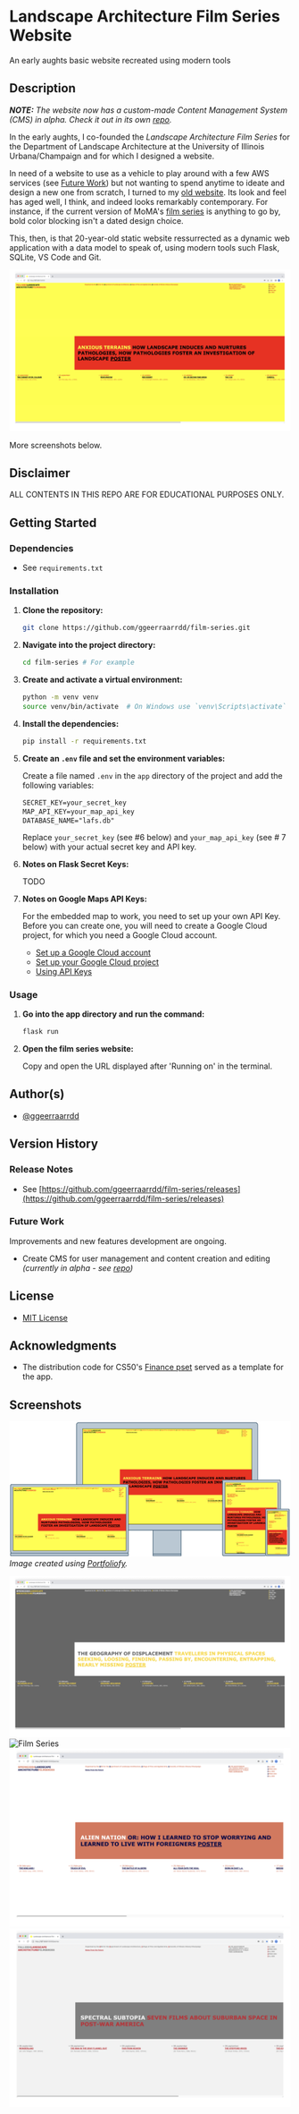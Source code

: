 # Landscape Architecture Film Series Website

An early aughts basic website recreated using modern tools

## Description

_**NOTE:** The website now has a custom-made Content Management System (CMS) in alpha. Check it out in its own [repo](https://github.com/ggeerraarrdd/lafs-cms)._

In the early aughts, I co-founded the _Landscape Architecture Film Series_ for the Department of Landscape Architecture at the University of Illinois Urbana/Champaign and for which I designed a website.

In need of a website to use as a vehicle to play around with a few AWS services (see [Future Work](#future-work)) but not wanting to spend anytime to ideate and design a new one from scratch, I turned to my [old website](https://web.archive.org/web/20040827234527/http://www.rehearsal.uiuc.edu/projects/filmseries/). Its look and feel has aged well, I think, and indeed looks remarkably contemporary. For instance, if the current version of MoMA's [film series](https://www.moma.org/calendar/film/) is anything to go by, bold color blocking isn't a dated design choice.

This, then, is that 20-year-old static website ressurrected as a dynamic web application with a data model to speak of, using modern tools such Flask, SQLite, VS Code and Git.

![Film Series](/docs/images/film-series1_2.jpg "Landscape Architecture Film Series")

More screenshots below.

## Disclaimer

ALL CONTENTS IN THIS REPO ARE FOR EDUCATIONAL PURPOSES ONLY.

## Getting Started

### Dependencies

* See `requirements.txt`

### Installation

1. **Clone the repository:**

    ```bash
    git clone https://github.com/ggeerraarrdd/film-series.git
    ```

2. **Navigate into the project directory:**

    ```bash
    cd film-series # For example
    ```

3. **Create and activate a virtual environment:**

    ```bash
    python -m venv venv
    source venv/bin/activate  # On Windows use `venv\Scripts\activate`
    ```

4. **Install the dependencies:**

    ```bash
    pip install -r requirements.txt
    ```

5. **Create an `.env` file and set the environment variables:**

    Create a file named `.env` in the `app` directory of the project and add the following variables:

    ```properties
    SECRET_KEY=your_secret_key
    MAP_API_KEY=your_map_api_key
    DATABASE_NAME="lafs.db"
    ```

    Replace `your_secret_key` (see #6 below) and `your_map_api_key` (see # 7 below) with your actual secret key and API key.

6. **Notes on Flask Secret Keys:**

    TODO

7. **Notes on Google Maps API Keys:**

    For the embedded map to work, you need to set up your own API Key. Before you can create one, you will need to create a Google Cloud project, for which you need a Google Cloud account.

    * [Set up a Google Cloud account](https://cloud.google.com)
    * [Set up your Google Cloud project](https://developers.google.com/maps/documentation/javascript/cloud-setup)
    * [Using API Keys](https://developers.google.com/maps/documentation/javascript/get-api-key)

### Usage

1. **Go into the app directory and run the command:**

    ```bash
    flask run
    ```

2. **Open the film series website:**

    Copy and open the URL displayed after 'Running on' in the terminal.

## Author(s)

* [@ggeerraarrdd](https://github.com/ggeerraarrdd/)

## Version History

### Release Notes

* See [https://github.com/ggeerraarrdd/film-series/releases](https://github.com/ggeerraarrdd/film-series/releases)

### Future Work

Improvements and new features development are ongoing.

* Create CMS for user management and content creation and editing _(currently in alpha - see [repo](https://github.com/ggeerraarrdd/lafs-cms))_

## License

* [MIT License](https://github.com/ggeerraarrdd/film-series/blob/main/LICENSE)

## Acknowledgments

* The distribution code for CS50's [Finance pset](https://cs50.harvard.edu/x/2023/psets/9/finance/) served as a template for the app.

## Screenshots

![Film Series](/docs/images/film-series0_2.png "Landscape Architecture Film Series")_Image created using [Portfoliofy](https://github.com/ggeerraarrdd/portfoliofy)._

![Film Series](/docs/images/film-series2_2.jpg "Landscape Architecture Film Series")
![Film Series](/docs/images/film-series3_2.png "Landscape Architecture Film Series")
![Film Series](/docs/images/film-series4_2.png "Landscape Architecture Film Series")
![Film Series](/docs/images/film-series5_2.png "Landscape Architecture Film Series")
